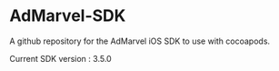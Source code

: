 # AdMarvel-SDK
A github repository for the AdMarvel iOS SDK to use with cocoapods.

Current SDK version : 3.5.0

